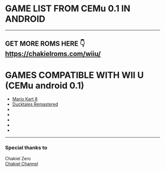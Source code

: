 # GAME LIST FROM CEMu 0.1 IN ANDROID
---

GET MORE ROMS HERE 👇
https://chakielroms.com/wiiu/
---



# GAMES COMPATIBLE WITH WII U (CEMu android 0.1)

- [Mario Kart 8](https://chakielroms.com/wiiu/)
- [Ducktales Remastered](https://chakielroms.com/wiiu/)
- 
- 
- 
-
- 



---

### Special thanks to
Chakiel Zero<br/>
[Chakiel Channel](https://www.youtube.com/@Chakielzero2)


